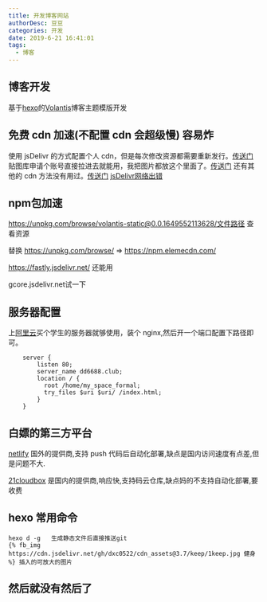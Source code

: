 ```yaml
---
title: 开发博客网站
authorDesc: 豆豆
categories: 开发
date: 2019-6-21 16:41:01
tags:
  - 博客
---
```


## 博客开发

基于[hexo](https://hexo.io/zh-cn/)的[Volantis](https://xaoxuu.com/wiki/volantis/)博客主题模版开发

## 免费 cdn 加速(不配置 cdn 会超级慢)  容易炸

使用 jsDelivr 的方式配置个人 cdn，但是每次修改资源都需要重新发行。[传送门](https://www.cnblogs.com/zhsh666/p/11432956.html)
贴图库申请个账号直接拉进去就能用，我把图片都放这个里面了。[传送门](http://www.tietuku.com)
还有其他的 cdn 方法没有用过。[传送门](https://cloud.tencent.com/developer/article/1352398)
[jsDelivr网络出错](https://github.com/volantis-x/hexo-theme-volantis/issues/759)
## npm包加速
https://unpkg.com/browse/volantis-static@0.0.1649552113628/文件路径  查看资源

替换  https://unpkg.com/browse/ => https://npm.elemecdn.com/ 

https://fastly.jsdelivr.net/ 还能用

gcore.jsdelivr.net试一下
## 服务器配置

上[阿里云](https://promotion.aliyun.com/ntms/act/campus2018.html?userCode=ahxhg8oc)买个学生的服务器就够使用，装个 nginx,然后开一个端口配置下路径即可。

```nginx.config
    server {
        listen 80;
        server_name dd6688.club;
        location / {
          root /home/my_space_formal;
          try_files $uri $uri/ /index.html;
        }
    }
```

## 白嫖的第三方平台

[netlify](https://www.netlify.com/) 国外的提供商,支持 push 代码后自动化部署,缺点是国内访问速度有点差,但是问题不大.

[21cloudbox](https://www.21cloudbox.com/) 是国内的提供商,响应快,支持码云仓库,缺点妈的不支持自动化部署,要收费

## hexo 常用命令

```hexo
hexo d -g   生成静态文件后直接推送git
{% fb_img https://cdn.jsdelivr.net/gh/dxc0522/cdn_assets@3.7/keep/1keep.jpg 健身 %} 插入的可放大的图片

```

## 然后就没有然后了
